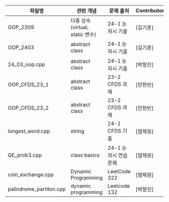 | 파일명   | 관련 개념     | 문제 출처            | Contributor |
|----------|---------------|----------------------|-------------|
| OOP_2309    | 다중 상속(virtual, static 변수)    | 24-1 논자시 기출   | [김기훈]      |
| OOP_2403    | abstract class  | 24-1 논자시 기출   | [김기훈]      |
| 24_03_oop.cpp    | abstract class  | 24-1 논자시 기출   | [박형진]      |
| OOP_CFDS_23_1 | abstract class | 23-2 CFDS 과제 | [진현빈]|
| OOP_CFDS_23_2 | abstract class | 23-2 CFDS 과제 | [진현빈]|
| longest_word.cpp | string | 24-1 CFDS 기출 | [염제원]|
| QE_prob3.cpp | class basics | 24-1 논자시 연습문제 | [염제원]|
| coin_exchange.cpp | Dynamic Programming | LeetCode 322 | [염제원]|
| palindrome_partiton.cpp | dynamic programming | Leetcode 132 | [박형진]|

